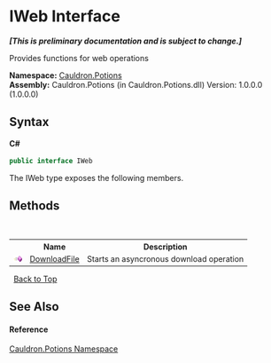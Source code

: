 # IWeb Interface
 _**\[This is preliminary documentation and is subject to change.\]**_

Provides functions for web operations

**Namespace:**&nbsp;<a href="N_Cauldron_Potions">Cauldron.Potions</a><br />**Assembly:**&nbsp;Cauldron.Potions (in Cauldron.Potions.dll) Version: 1.0.0.0 (1.0.0.0)

## Syntax

**C#**<br />
``` C#
public interface IWeb
```

The IWeb type exposes the following members.


## Methods
&nbsp;<table><tr><th></th><th>Name</th><th>Description</th></tr><tr><td>![Public method](media/pubmethod.gif "Public method")</td><td><a href="M_Cauldron_Potions_IWeb_DownloadFile">DownloadFile</a></td><td>
Starts an asyncronous download operation</td></tr></table>&nbsp;
<a href="#iweb-interface">Back to Top</a>

## See Also


#### Reference
<a href="N_Cauldron_Potions">Cauldron.Potions Namespace</a><br />